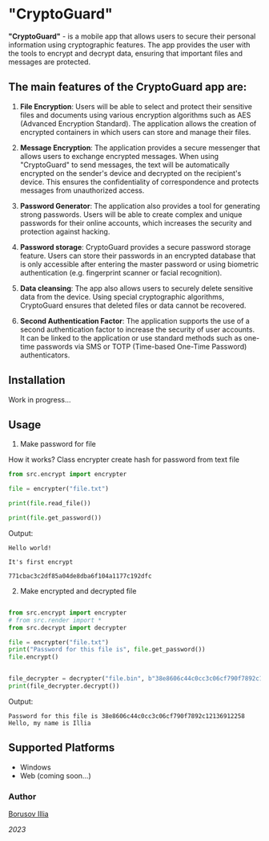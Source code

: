 # "CryptoGuard"
**"CryptoGuard"** - is a mobile app that allows users to secure their personal information using cryptographic features. The app provides the user with the tools to encrypt and decrypt data, ensuring that important files and messages are protected.

## The main features of the CryptoGuard app are:

1. **File Encryption**: Users will be able to select and protect their sensitive files and documents using various encryption algorithms such as AES (Advanced Encryption Standard). The application allows the creation of encrypted containers in which users can store and manage their files.

2. **Message Encryption**: The application provides a secure messenger that allows users to exchange encrypted messages. When using "CryptoGuard" to send messages, the text will be automatically encrypted on the sender's device and decrypted on the recipient's device. This ensures the confidentiality of correspondence and protects messages from unauthorized access.

3. **Password Generator**: The application also provides a tool for generating strong passwords. Users will be able to create complex and unique passwords for their online accounts, which increases the security and protection against hacking.

4. **Password storage**: CryptoGuard provides a secure password storage feature. Users can store their passwords in an encrypted database that is only accessible after entering the master password or using biometric authentication (e.g. fingerprint scanner or facial recognition).

5. **Data cleansing**: The app also allows users to securely delete sensitive data from the device. Using special cryptographic algorithms, CryptoGuard ensures that deleted files or data cannot be recovered.

6. **Second Authentication Factor**: The application supports the use of a second authentication factor to increase the security of user accounts. It can be linked to the application or use standard methods such as one-time passwords via SMS or TOTP (Time-based One-Time Password) authenticators.

## Installation

Work in progress...

## Usage

1. Make password for file 

How it works? Class encrypter create hash for password from text file 

```python
from src.encrypt import encrypter

file = encrypter("file.txt")

print(file.read_file())

print(file.get_password())

```

Output:

```mathematic
Hello world!

It's first encrypt

771cbac3c2df85a04de8dba6f104a1177c192dfc
```

2. Make encrypted and decrypted file

```python

from src.encrypt import encrypter
# from src.render import *
from src.decrypt import decrypter

file = encrypter("file.txt")
print("Password for this file is", file.get_password())
file.encrypt()


file_decrypter = decrypter("file.bin", b"38e8606c44c0cc3c06cf790f7892c12136912258")
print(file_decrypter.decrypt())
```

Output:

```mathematic
Password for this file is 38e8606c44c0cc3c06cf790f7892c12136912258
Hello, my name is Illia
```

## Supported Platforms
- Windows
- Web (coming soon...)

### Author

[Borusov Illia](https://t.me/illiaborusov)

*2023*
